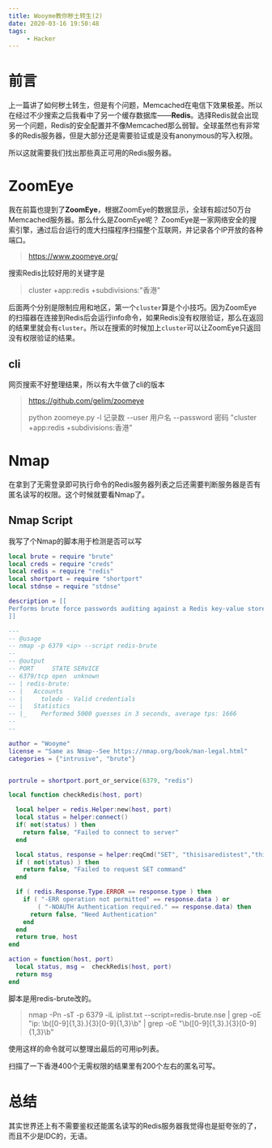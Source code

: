 ```yaml
---
title: Wooyme教你秽土转生(2)
date: 2020-03-16 19:50:48
tags:
     - Hacker
---
```


# 前言
上一篇讲了如何秽土转生，但是有个问题，Memcached在电信下效果极差。所以在经过不少搜索之后我看中了另一个缓存数据库——**Redis**。选择Redis就会出现另一个问题，Redis的安全配置并不像Memcached那么弱智。全球虽然也有非常多的Redis服务器，但是大部分还是需要验证或是没有anonymous的写入权限。

所以这就需要我们找出那些真正可用的Redis服务器。

# ZoomEye
我在前篇也提到了**ZoomEye**，根据ZoomEye的数据显示，全球有超过50万台Memcached服务器。那么什么是ZoomEye呢？ ZoomEye是一家网络安全的搜索引擎，通过后台运行的庞大扫描程序扫描整个互联网，并记录各个IP开放的各种端口。
> https://www.zoomeye.org/

搜索Redis比较好用的关键字是
> cluster +app:redis +subdivisions:"香港"

后面两个分别是限制应用和地区，第一个`cluster`算是个小技巧。因为ZoomEye的扫描器在连接到Redis后会运行info命令，如果Redis没有权限验证，那么在返回的结果里就会有`cluster`。所以在搜索的时候加上`cluster`可以让ZoomEye只返回没有权限验证的结果。

## cli
网页搜索不好整理结果，所以有大牛做了cli的版本
> https://github.com/gelim/zoomeye
> 
> python zoomeye.py -l 记录数 --user 用户名 --password 密码 "cluster +app:redis +subdivisions:香港"

# Nmap
在拿到了无需登录即可执行命令的Redis服务器列表之后还需要判断服务器是否有匿名读写的权限。这个时候就要看Nmap了。

## Nmap Script
我写了个Nmap的脚本用于检测是否可以写
```lua
local brute = require "brute"
local creds = require "creds"
local redis = require "redis"
local shortport = require "shortport"
local stdnse = require "stdnse"

description = [[
Performs brute force passwords auditing against a Redis key-value store.
]]

---
-- @usage
-- nmap -p 6379 <ip> --script redis-brute
--
-- @output
-- PORT     STATE SERVICE
-- 6379/tcp open  unknown
-- | redis-brute:
-- |   Accounts
-- |     toledo - Valid credentials
-- |   Statistics
-- |_    Performed 5000 guesses in 3 seconds, average tps: 1666
--
--

author = "Wooyme"
license = "Same as Nmap--See https://nmap.org/book/man-legal.html"
categories = {"intrusive", "brute"}


portrule = shortport.port_or_service(6379, "redis")

local function checkRedis(host, port)

  local helper = redis.Helper:new(host, port)
  local status = helper:connect()
  if( not(status) ) then
    return false, "Failed to connect to server"
  end

  local status, response = helper:reqCmd("SET", "thisisaredistest","thisisaredistest")
  if ( not(status) ) then
    return false, "Failed to request SET command"
  end

  if ( redis.Response.Type.ERROR == response.type ) then
    if ( "-ERR operation not permitted" == response.data ) or
        ( "-NOAUTH Authentication required." == response.data) then
      return false, "Need Authentication"
    end
  end
  return true, host
end

action = function(host, port)
  local status, msg =  checkRedis(host, port)
  return msg
end
```
脚本是用redis-brute改的。

> nmap -Pn -sT -p 6379 -iL iplist.txt --script=redis-brute.nse | grep -oE "ip: \b([0-9]{1,3}\.){3}[0-9]{1,3}\b" | grep -oE "\b([0-9]{1,3}\.){3}[0-9]{1,3}\b"

使用这样的命令就可以整理出最后的可用ip列表。

扫描了一下香港400个无需权限的结果里有200个左右的匿名可写。

# 总结
其实世界还上有不需要鉴权还能匿名读写的Redis服务器我觉得也是挺夸张的了，而且不少是IDC的，无语。